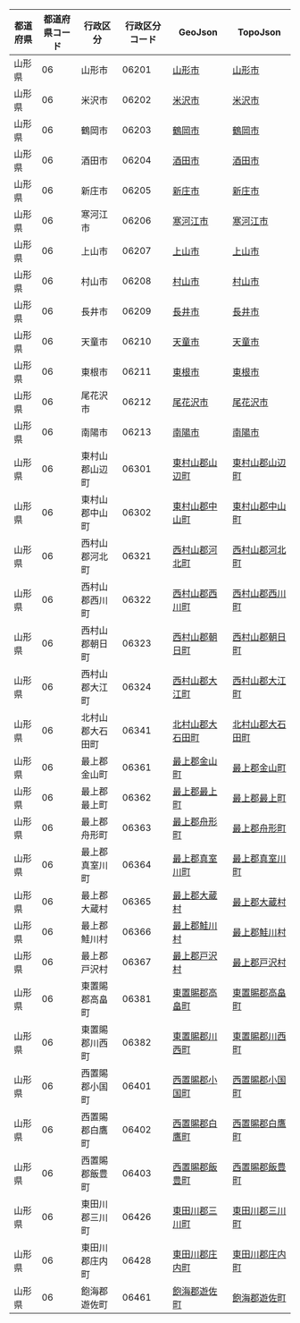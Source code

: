 | 都道府県 | 都道府県コード | 行政区分 | 行政区分コード | GeoJson | TopoJson |
|-----------|--------------|--------- |--------------|------|------|
| 山形県 | 06 | 山形市 | 06201 | [山形市](/geojson/cities/06/06201.json) | [山形市](/topojson/cities/06/06201.topojson) |
| 山形県 | 06 | 米沢市 | 06202 | [米沢市](/geojson/cities/06/06202.json) | [米沢市](/topojson/cities/06/06202.topojson) |
| 山形県 | 06 | 鶴岡市 | 06203 | [鶴岡市](/geojson/cities/06/06203.json) | [鶴岡市](/topojson/cities/06/06203.topojson) |
| 山形県 | 06 | 酒田市 | 06204 | [酒田市](/geojson/cities/06/06204.json) | [酒田市](/topojson/cities/06/06204.topojson) |
| 山形県 | 06 | 新庄市 | 06205 | [新庄市](/geojson/cities/06/06205.json) | [新庄市](/topojson/cities/06/06205.topojson) |
| 山形県 | 06 | 寒河江市 | 06206 | [寒河江市](/geojson/cities/06/06206.json) | [寒河江市](/topojson/cities/06/06206.topojson) |
| 山形県 | 06 | 上山市 | 06207 | [上山市](/geojson/cities/06/06207.json) | [上山市](/topojson/cities/06/06207.topojson) |
| 山形県 | 06 | 村山市 | 06208 | [村山市](/geojson/cities/06/06208.json) | [村山市](/topojson/cities/06/06208.topojson) |
| 山形県 | 06 | 長井市 | 06209 | [長井市](/geojson/cities/06/06209.json) | [長井市](/topojson/cities/06/06209.topojson) |
| 山形県 | 06 | 天童市 | 06210 | [天童市](/geojson/cities/06/06210.json) | [天童市](/topojson/cities/06/06210.topojson) |
| 山形県 | 06 | 東根市 | 06211 | [東根市](/geojson/cities/06/06211.json) | [東根市](/topojson/cities/06/06211.topojson) |
| 山形県 | 06 | 尾花沢市 | 06212 | [尾花沢市](/geojson/cities/06/06212.json) | [尾花沢市](/topojson/cities/06/06212.topojson) |
| 山形県 | 06 | 南陽市 | 06213 | [南陽市](/geojson/cities/06/06213.json) | [南陽市](/topojson/cities/06/06213.topojson) |
| 山形県 | 06 | 東村山郡山辺町 | 06301 | [東村山郡山辺町](/geojson/cities/06/06301.json) | [東村山郡山辺町](/topojson/cities/06/06301.topojson) |
| 山形県 | 06 | 東村山郡中山町 | 06302 | [東村山郡中山町](/geojson/cities/06/06302.json) | [東村山郡中山町](/topojson/cities/06/06302.topojson) |
| 山形県 | 06 | 西村山郡河北町 | 06321 | [西村山郡河北町](/geojson/cities/06/06321.json) | [西村山郡河北町](/topojson/cities/06/06321.topojson) |
| 山形県 | 06 | 西村山郡西川町 | 06322 | [西村山郡西川町](/geojson/cities/06/06322.json) | [西村山郡西川町](/topojson/cities/06/06322.topojson) |
| 山形県 | 06 | 西村山郡朝日町 | 06323 | [西村山郡朝日町](/geojson/cities/06/06323.json) | [西村山郡朝日町](/topojson/cities/06/06323.topojson) |
| 山形県 | 06 | 西村山郡大江町 | 06324 | [西村山郡大江町](/geojson/cities/06/06324.json) | [西村山郡大江町](/topojson/cities/06/06324.topojson) |
| 山形県 | 06 | 北村山郡大石田町 | 06341 | [北村山郡大石田町](/geojson/cities/06/06341.json) | [北村山郡大石田町](/topojson/cities/06/06341.topojson) |
| 山形県 | 06 | 最上郡金山町 | 06361 | [最上郡金山町](/geojson/cities/06/06361.json) | [最上郡金山町](/topojson/cities/06/06361.topojson) |
| 山形県 | 06 | 最上郡最上町 | 06362 | [最上郡最上町](/geojson/cities/06/06362.json) | [最上郡最上町](/topojson/cities/06/06362.topojson) |
| 山形県 | 06 | 最上郡舟形町 | 06363 | [最上郡舟形町](/geojson/cities/06/06363.json) | [最上郡舟形町](/topojson/cities/06/06363.topojson) |
| 山形県 | 06 | 最上郡真室川町 | 06364 | [最上郡真室川町](/geojson/cities/06/06364.json) | [最上郡真室川町](/topojson/cities/06/06364.topojson) |
| 山形県 | 06 | 最上郡大蔵村 | 06365 | [最上郡大蔵村](/geojson/cities/06/06365.json) | [最上郡大蔵村](/topojson/cities/06/06365.topojson) |
| 山形県 | 06 | 最上郡鮭川村 | 06366 | [最上郡鮭川村](/geojson/cities/06/06366.json) | [最上郡鮭川村](/topojson/cities/06/06366.topojson) |
| 山形県 | 06 | 最上郡戸沢村 | 06367 | [最上郡戸沢村](/geojson/cities/06/06367.json) | [最上郡戸沢村](/topojson/cities/06/06367.topojson) |
| 山形県 | 06 | 東置賜郡高畠町 | 06381 | [東置賜郡高畠町](/geojson/cities/06/06381.json) | [東置賜郡高畠町](/topojson/cities/06/06381.topojson) |
| 山形県 | 06 | 東置賜郡川西町 | 06382 | [東置賜郡川西町](/geojson/cities/06/06382.json) | [東置賜郡川西町](/topojson/cities/06/06382.topojson) |
| 山形県 | 06 | 西置賜郡小国町 | 06401 | [西置賜郡小国町](/geojson/cities/06/06401.json) | [西置賜郡小国町](/topojson/cities/06/06401.topojson) |
| 山形県 | 06 | 西置賜郡白鷹町 | 06402 | [西置賜郡白鷹町](/geojson/cities/06/06402.json) | [西置賜郡白鷹町](/topojson/cities/06/06402.topojson) |
| 山形県 | 06 | 西置賜郡飯豊町 | 06403 | [西置賜郡飯豊町](/geojson/cities/06/06403.json) | [西置賜郡飯豊町](/topojson/cities/06/06403.topojson) |
| 山形県 | 06 | 東田川郡三川町 | 06426 | [東田川郡三川町](/geojson/cities/06/06426.json) | [東田川郡三川町](/topojson/cities/06/06426.topojson) |
| 山形県 | 06 | 東田川郡庄内町 | 06428 | [東田川郡庄内町](/geojson/cities/06/06428.json) | [東田川郡庄内町](/topojson/cities/06/06428.topojson) |
| 山形県 | 06 | 飽海郡遊佐町 | 06461 | [飽海郡遊佐町](/geojson/cities/06/06461.json) | [飽海郡遊佐町](/topojson/cities/06/06461.topojson) |
